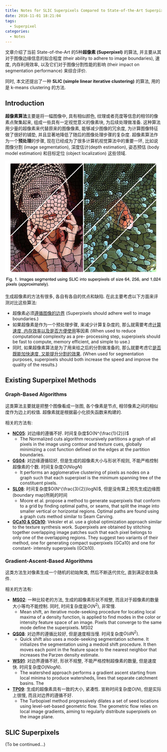 ```yaml
---
title: Notes for SLIC Superpixels Compared to State-of-the-Art Superpixel Methods
date: 2016-11-01 18:21:04
tags:
  - Superpixel
categories:
  - Notes
---
```



文章介绍了当前 State-of-the-Art 的5种**超像素 (Superpixel)** 的算法, 并主要从其对于图像边缘信息的拟合程度 (their ability to adhere to image boundaries), 速度, 内存利用效率, 以及它们对于图像分割性能的影响 (their impact on segmentation performance) 来综合评价.

同时, 本文还提出了一种 **SLIC (simple linear iterative clustering)** 的算法, 用的是 k-means clustering 的方法.

<!-- more -->

## Introduction

**超像素算法**主要是将一幅图像中, 具有相似颜色, 纹理或者亮度等信息的相邻的像素点聚集起来, 组成一些具有一定视觉意义的像素块, 为后续处理做准备. 这种算法用少量的超像素来代替原来的图像像素, 能够减少图像的冗余度, 为计算图像特征做了很好的铺垫, 并且显著地降低了随后的图像处理步骤的复杂度. 超像素算法作为一个**预处理**的步骤, 现在已经成为了很多计算机视觉算法中的重要一环, 比如说图像分割 (image segmentation), 深度估计(depth estimation), 姿态预估 (body model estimation) 和目标定位 (object localization) 这些领域.

![Images_segmented_using_SLIC_into_superpixels](/images/Images_segmented_using_SLIC_into_superpixels.png)

生成超像素的方法有很多, 各自有各自的优点和缺陷. 在此主要考虑以下方面来评测对比这些算法:

* 超像素必须<u>遵循图像的边界</u> (Superpixels should adhere well to image boundaries.)
* 如果超像素是作为一个预处理步骤, 来减少计算复杂度的, 那么就需要考虑<u>计算速度, 内存效率以及是否方便使用</u>等因素 (When used to reduce computational complexity as a pre- processing step, superpixels should be fast to compute, memory efficient, and simple to use.)
* 同时, 如果超像素算法是为了用来给之后的分割做准备的, 那么就要考虑它<u>是否既能加快速度, 又能提升分割的效果</u>. (When used for segmentation purposes, superpixels should both increase the speed and improve the quality of the results.)

## Existing Superpixel Methods

### Graph-Based Algorithms

这类算法主要就是把整个图像看成一张图, 各个像素是节点, 相邻像素之间的相似度作为边上的权值. 超像素就是根据最小化损失函数来构建的.

相关的方法有:

* **[NC05](https://www.cs.sfu.ca/research/groups/VML/pubs/mori-model_search_segmentation-iccv05.pdf)**: 对边缘的遵循不好. 时间复杂度$O(N^{\frac{1}{2}})$
  * The Normalized cuts algorithm recursively partitions a graph of all pixels in the image using contour and texture cues, globally minimizing a cost function defined on the edges at the partition boundaries.
* **[GS04](http://link.springer.com/article/10.1023/B:VISI.0000022288.19776.77)**: 对边缘遵循较好, 但是生成的超像素大小与形状不规则, 不能严格控制超像素的个数. 时间复杂度$O(NlogN)$
  * It performs an agglomerative clustering of pixels as nodes on a graph such that each superpixel is the minimum spanning tree of the constituent pixels.
* **[SL08](http://ieeexplore.ieee.org/document/4587471/?arnumber=4587471&tag=1)**: 时间复杂度$O(N^{\frac{3}{2}}logN)$, 但是没有算上预先生成边缘图(boundary map)所耗的时间
  * Moore et al. propose a method to generate superpixels that conform to a grid by finding optimal paths, or seams, that split the image into smaller vertical or horizontal regions. Optimal paths are found using a graph cuts method similar to Seam Carving.
* **[GCa10 & GCb10](http://link.springer.com/chapter/10.1007/978-3-642-15555-0_16)**: Veksler et al. use a global optimization approach similar to the texture synthesis work. Superpixels are obtained by stitching together overlapping image patches such that each pixel belongs to only one of the overlapping regions. They suggest two variants of their method, one for generating compact superpixels (GCa10) and one for constant- intensity superpixels (GCb10).

### Gradient-Ascent-Based Algorithms

这类方法生对像素生成一个随机的初始聚类, 然后不断迭代优化, 直到满足收敛条件.

相关的方法有:

* **[MS02](http://ieeexplore.ieee.org/xpls/abs_all.jsp?arnumber=1000236)**: 一种比较老的方法, 生成的超像素形状不规整, 而且对于超像素的数量大小等均不能控制. 同时, 时间复杂度是$O(N^2)$, 非常慢.
  * Mean shift, an iterative mode-seeking procedure for locating local maxima of a density function, is applied to find modes in the color or intensity feature space of an image. Pixels that converge to the same mode define the superpixels. MS02
* **[QS08](http://link.springer.com/chapter/10.1007/978-3-540-88693-8_52)**: 对边界的遵循比较好, 但是速度相当慢. 时间复杂度$O(dN^2)$.
  * Quick shift also uses a mode-seeking segmentation scheme. It initializes the segmentation using a medoid shift procedure. It then moves each point in the feature space to the nearest neighbor that increases the Parzen density estimate.
* **[WS91](https://pdfs.semanticscholar.org/a381/9dda9a5f00dbb8cd3413ca7422e37a0d5794.pdf)**: 对边界遵循不好, 形状不规整, 不能严格控制超像素的数量, 但是速度快. 时间复杂度$O(NlogN)$.
  * The watershed approach performs a gradient ascent starting from local minima to produce watersheds, lines that separate catchment basins. The 
* **[TP09](http://ieeexplore.ieee.org/xpls/abs_all.jsp?arnumber=4912213)**: 生成的超像素具有一致的大小, 紧凑性. 宣称时间复杂度$O(N)$, 但是实际上很慢, 而且对边界的遵循不好. 
  * The Turbopixel method progressively dilates a set of seed locations using level-set-based geometric flow. The geometric flow relies on local image gradients, aiming to regularly distribute superpixels on the image plane.



## SLIC Superpixels



(To be continued...)